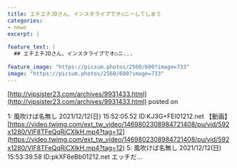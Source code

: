 ```yaml
---
title: エチエチJDさん、インスタライブでオ○ニーしてしまう
categories:
- news
excerpt: |
  
feature_text: |
  ## エチエチJDさん、インスタライブでオ○ニ...
  
feature_image: "https://picsum.photos/2560/600?image=733"
image: "https://picsum.photos/2560/600?image=733"
---
```


[http://vipsister23.com/archives/9931433.html](http://vipsister23.com/archives/9931433.html)
posted on 

<!--more-->

1: 風吹けば名無し 2021/12/12(日) 15:52:05.52 ID:KJ3G+FEl01212.net 【動画】[https://video.twimg.com/ext_tw_video/1469802308984721408/pu/vid/592x1280/VlF8TFeQqRjCXlkH.mp4?tag=12](https://video.twimg.com/ext_tw_video/1469802308984721408/pu/vid/592x1280/VlF8TFeQqRjCXlkH.mp4?tag=12) 5: 風吹けば名無し 2021/12/12(日) 15:53:39.58 ID:pkXF6eBb01212.net エッチだ...
